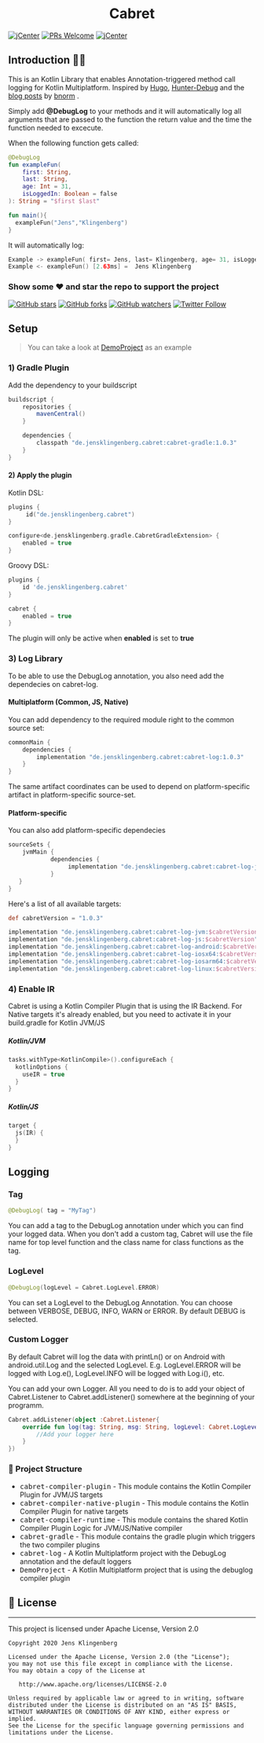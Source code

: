 
<h1 align="center"> Cabret </h1>

[![jCenter](https://img.shields.io/badge/Apache-2.0-green.svg
)](https://github.com/Foso/DebugLog/blob/master/LICENSE)
[![PRs Welcome](https://img.shields.io/badge/PRs-welcome-brightgreen.svg?style=flat-square)](http://makeapullrequest.com)
[![jCenter](https://img.shields.io/badge/Kotlin-1.4.20-green.svg
)](https://github.com/Foso/Sheasy/blob/master/LICENSE)



## Introduction 🙋‍♂️

This is an Kotlin Library that enables Annotation-triggered method call logging for Kotlin Multiplatform. Inspired by [Hugo](https://github.com/JakeWharton/hugo), [Hunter-Debug](https://github.com/Leaking/Hunter/blob/master/README_hunter_debug.md) and the [blog posts](https://blog.bnorm.dev/) by [bnorm](https://github.com/bnorm) .

Simply add **@DebugLog** to your methods and it will automatically log all arguments that are passed to the function the return value and the time the function needed to excecute.

When the following function gets called:

```kotlin
@DebugLog
fun exampleFun(
    first: String,
    last: String,
    age: Int = 31,
    isLoggedIn: Boolean = false
): String = "$first $last"

fun main(){
  exampleFun("Jens","Klingenberg")
}
```

It will automatically log:
```kotlin
Example -> exampleFun( first= Jens, last= Klingenberg, age= 31, isLoggedIn= false)
Example <- exampleFun() [2.63ms] =  Jens Klingenberg
```

### Show some :heart: and star the repo to support the project

[![GitHub stars](https://img.shields.io/github/stars/Foso/Cabret-Log.svg?style=social&label=Star)](https://github.com/Foso/Cabret-Log) [![GitHub forks](https://img.shields.io/github/forks/Foso/Cabret-Log.svg?style=social&label=Fork)](https://github.com/Foso/Cabret-Log/fork) [![GitHub watchers](https://img.shields.io/github/watchers/Foso/Cabret-Log.svg?style=social&label=Watch)](https://github.com/Foso/Cabret-Log) [![Twitter Follow](https://img.shields.io/twitter/follow/jklingenberg_.svg?style=social)](https://twitter.com/jklingenberg_)

## Setup
> You can take a look at [DemoProject](https://github.com/Foso/Cabret-Log/tree/master/CabretDemo) as an example

### 1) Gradle Plugin

Add the dependency to your buildscript

```groovy
buildscript {
    repositories {
        mavenCentral()
    }

    dependencies {
        classpath "de.jensklingenberg.cabret:cabret-gradle:1.0.3"
    }
}

```
#### 2) Apply the plugin


Kotlin DSL:

```kotlin
plugins {
     id("de.jensklingenberg.cabret")
}

configure<de.jensklingenberg.gradle.CabretGradleExtension> {
    enabled = true
}
```       

Groovy DSL:

```gradle
plugins {
    id 'de.jensklingenberg.cabret'
}

cabret {
    enabled = true
}
```

The plugin will only be active when **enabled** is set to **true**

### 3) Log Library
To be able to use the DebugLog annotation, you also need add the dependecies on cabret-log.

#### Multiplatform (Common, JS, Native)

You can add dependency to the required module right to the common source set:
```gradle
commonMain {
    dependencies {
        implementation "de.jensklingenberg.cabret:cabret-log:1.0.3"
    }
}
```
The same artifact coordinates can be used to depend on platform-specific artifact in platform-specific source-set.

#### Platform-specific 
You can also add platform-specific dependecies

```gradle
sourceSets {
    jvmMain {
            dependencies {
                 implementation "de.jensklingenberg.cabret:cabret-log-jvm:1.0.3"
            }
   }
}
```

Here's a list of all available targets:
```gradle
def cabretVersion = "1.0.3"

implementation "de.jensklingenberg.cabret:cabret-log-jvm:$cabretVersion"
implementation "de.jensklingenberg.cabret:cabret-log-js:$cabretVersion"
implementation "de.jensklingenberg.cabret:cabret-log-android:$cabretVersion"
implementation "de.jensklingenberg.cabret:cabret-log-iosx64:$cabretVersion"
implementation "de.jensklingenberg.cabret:cabret-log-iosarm64:$cabretVersion"
implementation "de.jensklingenberg.cabret:cabret-log-linux:$cabretVersion"

```

### 4) Enable IR
Cabret is using a Kotlin Compiler Plugin that is using the IR Backend. For Native targets it's already enabled, but you need to activate it in your build.gradle for Kotlin JVM/JS

##### Kotlin/JVM
```kotlin
tasks.withType<KotlinCompile>().configureEach {
  kotlinOptions {
    useIR = true
  }
}
```

##### Kotlin/JS
```kotlin
target {
  js(IR) {
  }
}
```

## Logging

### Tag

```kotlin
@DebugLog( tag = "MyTag")
```

You can add a tag to the DebugLog annotation under which you can find your logged data. When you don't add a custom tag, Cabret will use the file name for top level function and the class name for class functions as the tag.

### LogLevel
```kotlin
@DebugLog(logLevel = Cabret.LogLevel.ERROR)
```

You can set a LogLevel to the DebugLog Annotation. You can choose between VERBOSE, DEBUG, INFO, WARN or ERROR. By default DEBUG is selected. 

### Custom Logger
By default Cabret will log the data with printLn() or on Android with android.util.Log and the selected LogLevel. E.g. LogLevel.ERROR will be logged with Log.e(), LogLevel.INFO will be logged with Log.i(), etc. 

You can add your own Logger. All you need to do is to add your object of Cabret.Listener to Cabret.addListener() somewhere at the beginning of your programm.

```kotlin
Cabret.addListener(object :Cabret.Listener{
    override fun log(tag: String, msg: String, logLevel: Cabret.LogLevel) {
        //Add your logger here
    }
})
```

### 👷 Project Structure

*  <kbd>cabret-compiler-plugin</kbd> - This module contains the Kotlin Compiler Plugin for JVM/JS targets
*  <kbd>cabret-compiler-native-plugin</kbd> - This module contains the Kotlin Compiler Plugin for native targets
*  <kbd>cabret-compiler-runtime</kbd> - This module contains the shared Kotlin Compiler Plugin Logic for JVM/JS/Native compiler
*  <kbd>cabret-gradle</kbd> - This module contains the gradle plugin which triggers the two compiler plugins
*  <kbd>cabret-log</kbd> - A Kotlin Multiplatform project with the DebugLog annotation and the default loggers
*  <kbd>DemoProject</kbd> - A Kotlin Multiplatform project that is using the debuglog compiler plugin


## 📜 License

-------

This project is licensed under Apache License, Version 2.0

    Copyright 2020 Jens Klingenberg

    Licensed under the Apache License, Version 2.0 (the "License");
    you may not use this file except in compliance with the License.
    You may obtain a copy of the License at

       http://www.apache.org/licenses/LICENSE-2.0

    Unless required by applicable law or agreed to in writing, software
    distributed under the License is distributed on an "AS IS" BASIS,
    WITHOUT WARRANTIES OR CONDITIONS OF ANY KIND, either express or implied.
    See the License for the specific language governing permissions and
    limitations under the License.

